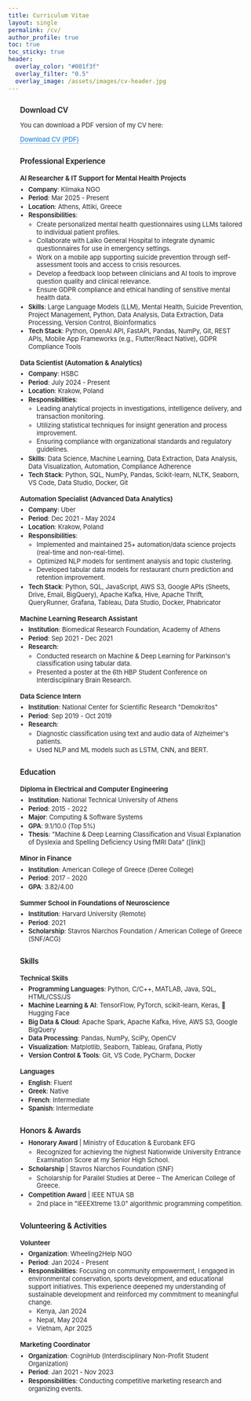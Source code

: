 ```yaml
---
title: Curriculum Vitae
layout: single
permalink: /cv/
author_profile: true
toc: true
toc_sticky: true
header:
  overlay_color: "#001f3f"
  overlay_filter: "0.5"
  overlay_image: /assets/images/cv-header.jpg
---
```


<style>
/* Elegant, modern typography for CV page */
.cv-root, .cv-root * {
  font-family: 'Inter', 'Segoe UI', 'Helvetica Neue', Arial, system-ui, sans-serif !important;
  color: #23272f;
  font-weight: 400;
  letter-spacing: -0.01em;
  background: none;
}
.cv-root {
  font-size: 1.01em;
  line-height: 1.5;
  max-width: 820px;
  margin: 0 auto;
  padding: 0 1.5rem;
}
.cv-root h1, .cv-root h2, .cv-root h3, .cv-root h4 {
  font-family: inherit;
  font-weight: 600;
  color: #1a1d23;
  letter-spacing: -0.015em;
  margin-top: 2.2em;
  margin-bottom: 0.5em;
}
.cv-root h1 {
  font-size: 2.1em;
  margin-top: 1.2em;
}
.cv-root h2 {
  font-size: 1.35em;
  margin-top: 1.8em;
}
.cv-root h3 {
  font-size: 1.13em;
  margin-top: 1.2em;
}
.cv-root h4 {
  font-size: 1.01em;
  margin-top: 1em;
}
.cv-root ul, .cv-root ol {
  margin-top: 0.2em;
  margin-bottom: 0.2em;
  padding-left: 1.3em;
}
.cv-root li {
  margin-bottom: 0.13em;
}
.cv-root strong {
  font-weight: 600;
  color: #1a1d23;
}
.cv-root em {
  color: #3a3f4b;
}
.cv-root a {
  color: #0074D9;
  text-decoration: none;
  border-bottom: 1px dotted #0074D9;
  transition: border 0.15s;
}
.cv-root a:hover {
  border-bottom: 1px solid #0074D9;
}
@media (min-width: 700px) {
  .cv-root {
    font-size: 0.93em;
    line-height: 1.22;
  }
  .cv-root h1 {
    font-size: 2em;
  }
  .cv-root h2 {
    font-size: 1.18em;
  }
  .cv-root h3 {
    font-size: 1.04em;
  }
  .cv-root h4 {
    font-size: 0.97em;
  }
}
</style>

<div class="cv-root">

## Download CV

You can download a PDF version of my CV here:

<a href="https://drive.google.com/file/d/1w1fEtlQIcSq32F1ZRjFRlP97h5B9pGvC/view?usp=sharing" class="btn btn--primary btn--large" target="_blank">Download CV (PDF)</a>


## Professional Experience

### AI Researcher & IT Support for Mental Health Projects
- **Company**: Klimaka NGO
- **Period**: Mar 2025 - Present
- **Location**: Athens, Attiki, Greece
- **Responsibilities**:
  - Create personalized mental health questionnaires using LLMs tailored to individual patient profiles.
  - Collaborate with Laiko General Hospital to integrate dynamic questionnaires for use in emergency settings.
  - Work on a mobile app supporting suicide prevention through self-assessment tools and access to crisis resources.
  - Develop a feedback loop between clinicians and AI tools to improve question quality and clinical relevance.
  - Ensure GDPR compliance and ethical handling of sensitive mental health data.
- **Skills**: Large Language Models (LLM), Mental Health, Suicide Prevention, Project Management, Python, Data Analysis, Data Extraction, Data Processing, Version Control, Bioinformatics
- **Tech Stack**: Python, OpenAI API, FastAPI, Pandas, NumPy, Git, REST APIs, Mobile App Frameworks (e.g., Flutter/React Native), GDPR Compliance Tools

### Data Scientist (Automation & Analytics)
- **Company**: HSBC
- **Period**: July 2024 - Present
- **Location**: Krakow, Poland
- **Responsibilities**:
  - Leading analytical projects in investigations, intelligence delivery, and transaction monitoring.
  - Utilizing statistical techniques for insight generation and process improvement.
  - Ensuring compliance with organizational standards and regulatory guidelines.
- **Skills**: Data Science, Machine Learning, Data Extraction, Data Analysis, Data Visualization, Automation, Compliance Adherence
- **Tech Stack**: Python, SQL, NumPy, Pandas, Scikit-learn, NLTK, Seaborn, VS Code, Data Studio, Docker, Git

### Automation Specialist (Advanced Data Analytics)
- **Company**: Uber
- **Period**: Dec 2021 - May 2024
- **Location**: Krakow, Poland
- **Responsibilities**:
  - Implemented and maintained 25+ automation/data science projects (real-time and non-real-time).
  - Optimized NLP models for sentiment analysis and topic clustering.
  - Developed tabular data models for restaurant churn prediction and retention improvement.
- **Tech Stack**: Python, SQL, JavaScript, AWS S3, Google APIs (Sheets, Drive, Email, BigQuery), Apache Kafka, Hive, Apache Thrift, QueryRunner, Grafana, Tableau, Data Studio, Docker, Phabricator

### Machine Learning Research Assistant
- **Institution**: Biomedical Research Foundation, Academy of Athens
- **Period**: Sep 2021 - Dec 2021
- **Research**:
  - Conducted research on Machine & Deep Learning for Parkinson's classification using tabular data.
  - Presented a poster at the 6th HBP Student Conference on Interdisciplinary Brain Research.

### Data Science Intern
- **Institution**: National Center for Scientific Research "Demokritos"
- **Period**: Sep 2019 - Oct 2019
- **Research**:
  - Diagnostic classification using text and audio data of Alzheimer's patients.
  - Used NLP and ML models such as LSTM, CNN, and BERT.


## Education

### Diploma in Electrical and Computer Engineering
- **Institution**: National Technical University of Athens
- **Period**: 2015 - 2022
- **Major**: Computing & Software Systems
- **GPA**: 9.1/10.0 (Top 5%)
- **Thesis**: "Machine & Deep Learning Classification and Visual Explanation of Dyslexia and Spelling Deficiency Using fMRI Data" ([link])

### Minor in Finance
- **Institution**: American College of Greece (Deree College)
- **Period**: 2017 - 2020
- **GPA**: 3.82/4.00

### Summer School in Foundations of Neuroscience
- **Institution**: Harvard University (Remote)
- **Period**: 2021
- **Scholarship**: Stavros Niarchos Foundation / American College of Greece (SNF/ACG)

## Skills

### Technical Skills

* **Programming Languages**: Python, C/C++, MATLAB, Java, SQL, HTML/CSS/JS
* **Machine Learning & AI**: TensorFlow, PyTorch, scikit-learn, Keras, 🤗 Hugging Face
* **Big Data & Cloud**: Apache Spark, Apache Kafka, Hive, AWS S3, Google BigQuery
* **Data Processing**: Pandas, NumPy, SciPy, OpenCV
* **Visualization**: Matplotlib, Seaborn, Tableau, Grafana, Plotly
* **Version Control & Tools**: Git, VS Code, PyCharm, Docker

### Languages

* **English**: Fluent
* **Greek**: Native
* **French**: Intermediate
* **Spanish**: Intermediate

## Honors & Awards
- **Honorary Award** | Ministry of Education & Eurobank EFG
  - Recognized for achieving the highest Nationwide University Entrance Examination Score at my Senior High School.
- **Scholarship** | Stavros Niarchos Foundation (SNF)
  - Scholarship for Parallel Studies at Deree – The American College of Greece.
- **Competition Award** | IEEE NTUA SB
  - 2nd place in "IEEEXtreme 13.0" algorithmic programming competition.

## Volunteering & Activities

### Volunteer
- **Organization**: Wheeling2Help NGO
- **Period**: Jan 2024 - Present
- **Responsibilities**: Focusing on community empowerment, I engaged in environmental conservation, sports development, and educational support initiatives. This experience deepened my understanding of sustainable development and reinforced my commitment to meaningful change.
  - Kenya, Jan 2024
  - Nepal, May 2024
  - Vietnam, Apr 2025


### Marketing Coordinator
- **Organization**: CogniHub (Interdisciplinary Non-Profit Student Organization)
- **Period**: Jan 2021 - Nov 2023
- **Responsibilities**: Conducting competitive marketing research and organizing events.

</div>

